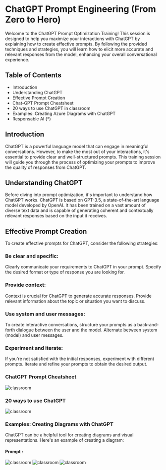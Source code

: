 # ChatGPT Prompt Engineering (From Zero to Hero)


Welcome to the ChatGPT Prompt Optimization Training! This session is designed to help you maximize your interactions with ChatGPT by explaining how to create effective prompts. By following the provided techniques and strategies, you will learn how to elicit more accurate and relevant responses from the model, enhancing your overall conversational experience.

## Table of Contents

- Introduction
- Understanding ChatGPT
- Effective Prompt Creation
- Chat-GPT Prompt Cheatsheet
- 20 ways to use ChatGPT in classroom
- Examples: Creating Azure Diagrams with ChatGPT
- Responsable AI (*)

## Introduction
ChatGPT is a powerful language model that can engage in meaningful conversations. However, to make the most out of your interactions, it's essential to provide clear and well-structured prompts. This training session will guide you through the process of optimizing your prompts to improve the quality of responses from ChatGPT.

## Understanding ChatGPT
Before diving into prompt optimization, it's important to understand how ChatGPT works. ChatGPT is based on GPT-3.5, a state-of-the-art language model developed by OpenAI. It has been trained on a vast amount of diverse text data and is capable of generating coherent and contextually relevant responses based on the input it receives.

## Effective Prompt Creation
To create effective prompts for ChatGPT, consider the following strategies:

### Be clear and specific:
Clearly communicate your requirements to ChatGPT in your prompt. Specify the desired format or type of response you are looking for.

### Provide context: 
Context is crucial for ChatGPT to generate accurate responses. Provide relevant information about the topic or situation you want to discuss.

### Use system and user messages: 
To create interactive conversations, structure your prompts as a back-and-forth dialogue between the user and the model. Alternate between system (model) and user messages.

### Experiment and iterate: 
If you're not satisfied with the initial responses, experiment with different prompts. Iterate and refine your prompts to obtain the desired output.



### ChatGPT Prompt Cheatsheet

![classroom](prompt2.png)

### 20 ways to use ChatGPT

![classroom](classroom.jpg)


### Examples: Creating Diagrams with ChatGPT
ChatGPT can be a helpful tool for creating diagrams and visual representations. Here's an example of creating a diagram:

#### Prompt :
![classroom](1.png)
![classroom](2.png)
![classroom](3.png)


